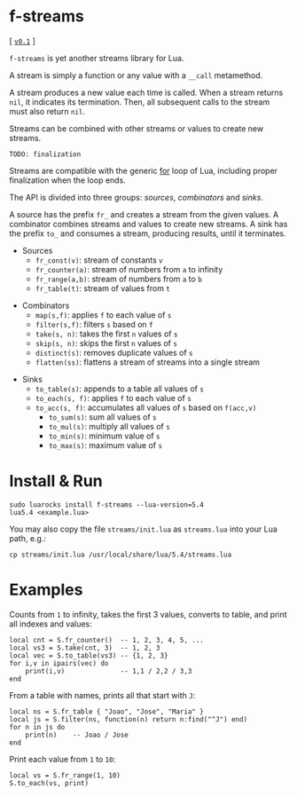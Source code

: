 # f-streams

[
    [`v0.1`](https://github.com/lua-atmos/f-streams/tree/v0.1)
]

`f-streams` is yet another streams library for Lua.

A stream is simply a function or any value with a `__call` metamethod.

A stream produces a new value each time is called.
When a stream returns `nil`, it indicates its termination.
Then, all subsequent calls to the stream must also return `nil`.

Streams can be combined with other streams or values to create new streams.

`TODO: finalization`

Streams are compatible with the generic [for](lua-for) loop of Lua, including
proper finalization when the loop ends.

The API is divided into three groups: *sources*, *combinators* and *sinks*.

A source has the prefix `fr_` and creates a stream from the given values.
A combinator combines streams and values to create new streams.
A sink has the prefix `to_` and consumes a stream, producing results, until it
terminates.

[lua-for]: https://www.lua.org/manual/5.4/manual.html#3.3.5

- Sources
    - `fr_const(v)`:    stream of constants `v`
    - `fr_counter(a)`:  stream of numbers from `a` to infinity
    - `fr_range(a,b)`:  stream of numbers from `a` to `b`
    - `fr_table(t)`:    stream of values from `t`

<!--
    - `fr_value(v)`:    stream of a single value `v`
-->

- Combinators
    - `map(s,f)`:       applies `f` to each value of `s`
    - `filter(s,f)`:    filters `s` based on `f`
    - `take(s, n)`:     takes the first `n` values of `s`
    - `skip(s, n)`:     skips the first `n` values of `s`
    - `distinct(s)`:    removes duplicate values of `s`
    - `flatten(ss)`:    flattens a stream of streams into a single stream

<!--
- merge
- `zip(...)`: combines two streams `s1` and `s2` into a single stream
- `concat(...)`: concatenates two streams `s1` and `s2` into a single stream
- `cycle(s)`: repeats the stream `s` infinitely
- `drop_while(s, f)`: drops values from the stream `s` while the function `f` is true
- `take_while(s, f)`: takes values from the stream `s` while the function `f` is true
- `partition(s, f)`: partitions the stream `s` into two or more streams based on the function `f`
-->

- Sinks
    - `to_table(s)`:    appends to a table all values of `s`
    - `to_each(s, f)`:  applies `f` to each value of `s`
    - `to_acc(s, f)`:   accumulates all values of `s` based on `f(acc,v)`
        - `to_sum(s)`:      sum all values of `s`
        - `to_mul(s)`:      multiply all values of `s`
        - `to_min(s)`:      minimum value of `s`
        - `to_max(s)`:      maximum value of `s`

<!--
    - only if as it goes...
    - `to_sorted(s)`: collects the values of the stream `s` into a sorted table
    - to_last
    - to_first
    - to_n
-->

# Install & Run

```
sudo luarocks install f-streams --lua-version=5.4
lua5.4 <example.lua>
```

You may also copy the file `streams/init.lua` as `streams.lua` into your Lua
path, e.g.:

```
cp streams/init.lua /usr/local/share/lua/5.4/streams.lua
```

# Examples

Counts from `1` to infinity, takes the first 3 values, converts to table, and
print all indexes and values:

```
local cnt = S.fr_counter()  -- 1, 2, 3, 4, 5, ...
local vs3 = S.take(cnt, 3)  -- 1, 2, 3
local vec = S.to_table(vs3) -- {1, 2, 3}
for i,v in ipairs(vec) do
    print(i,v)              -- 1,1 / 2,2 / 3,3
end
```

From a table with names, prints all that start with `J`:

```
local ns = S.fr_table { "Joao", "Jose", "Maria" }
local js = S.filter(ns, function(n) return n:find("^J") end)
for n in js do
    print(n)    -- Joao / Jose
end
```

Print each value from `1` to `10`:

```
local vs = S.fr_range(1, 10)
S.to_each(vs, print)
```
